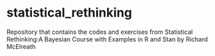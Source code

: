 # statistical_rethinking
Repository that contains the codes and exercises from Statistical Rethinking:A Bayesian Course with Examples in R and Stan by Richard McElreath
